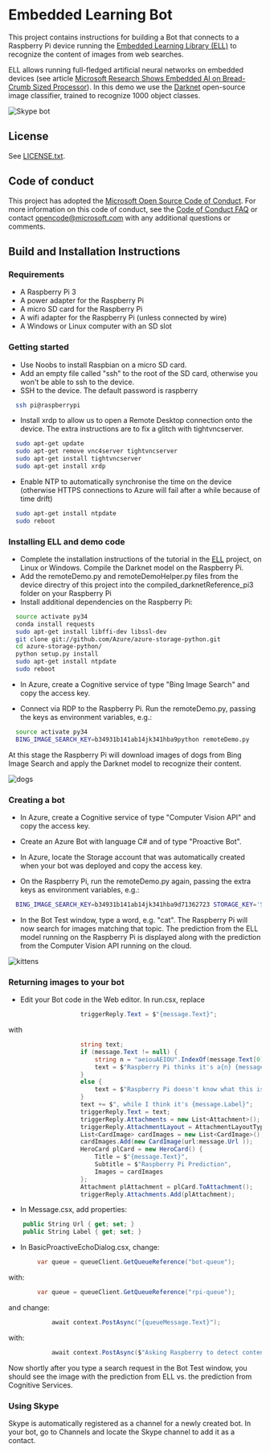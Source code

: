 # Embedded Learning Bot


This project contains instructions for building a Bot that connects to a Raspberry Pi device running the [Embedded Learning Library (ELL)](https://github.com/Microsoft/ELL) to recognize the content of images from web searches.

ELL allows running full-fledged artificial neural networks on embedded devices (see article [Microsoft Research Shows Embedded AI on Bread-Crumb Sized Processor](https://winbuzzer.com/2017/06/30/microsoft-research-shows-embedded-ai-bread-crumb-sized-processor-xcxwbn/)).
In this demo we use the [Darknet](https://pjreddie.com/darknet/imagenet/) open-source image classifier, trained to recognize 1000 object classes.

![Skype bot](images/skype.png)

## License

See [LICENSE.txt](LICENSE.txt).

## Code of conduct

This project has adopted the [Microsoft Open Source Code of Conduct](https://opensource.microsoft.com/codeofconduct/). For more information on this code of conduct, see the [Code of Conduct FAQ](https://opensource.microsoft.com/codeofconduct/faq/) or contact [opencode@microsoft.com](mailto:opencode@microsoft.com) with any additional questions or comments.

## Build and Installation Instructions

### Requirements

* A Raspberry Pi 3
* A power adapter for the Raspberry Pi
* A micro SD card for the Raspberry Pi
* A wifi adapter for the Raspberry Pi (unless connected by wire)
* A Windows or Linux computer with an SD slot

### Getting started

* Use Noobs to install Raspbian on a micro SD card.
* Add an empty file called "ssh" to the root of the SD card, otherwise you won't be able to ssh to the device.
* SSH to the device. The default password is raspberry
```bash
  ssh pi@raspberrypi
```

* Install xrdp to allow us to open a Remote Desktop connection onto the device. The extra instructions are to fix a glitch with tightvncserver.
```bash
  sudo apt-get update
  sudo apt-get remove vnc4server tightvncserver
  sudo apt-get install tightvncserver
  sudo apt-get install xrdp
```

* Enable NTP to automatically synchronise the time on the device (otherwise HTTPS connections to Azure will fail after a while because of time drift)
```bash
  sudo apt-get install ntpdate
  sudo reboot
```

### Installing ELL and demo code

* Complete the installation instructions of the tutorial in the [ELL](https://github.com/Microsoft/ELL) project, on Linux or Windows. Compile the Darknet model on the Raspberry Pi.
* Add the remoteDemo.py and remoteDemoHelper.py files from the device directry of this project into the compiled_darknetReference_pi3 folder on your Raspberry Pi
* Install additional dependencies on the Raspberry Pi:

```bash
  source activate py34
  conda install requests
  sudo apt-get install libffi-dev libssl-dev
  git clone git://github.com/Azure/azure-storage-python.git
  cd azure-storage-python/
  python setup.py install
  sudo apt-get install ntpdate
  sudo reboot
```

* In Azure, create a Cognitive service of type "Bing Image Search" and copy the access key.

* Connect via RDP to the Raspberry Pi. Run the remoteDemo.py, passing the keys as environment variables, e.g.:
```bash
  source activate py34
  BING_IMAGE_SEARCH_KEY=b34931b141ab14jk341hba9python remoteDemo.py
```

At this stage the Raspberry Pi will download images of dogs from Bing Image Search and apply the Darknet model to recognize their content.

![dogs](images/dogs.png)



### Creating a bot

* In Azure, create a Cognitive service of type "Computer Vision API" and copy the access key.
* Create an Azure Bot with language C# and of type "Proactive Bot".
* In Azure, locate the Storage account that was automatically created when your bot was deployed and copy the access key.

* On the Raspberry Pi, run the remoteDemo.py again, passing the extra keys as environment variables, e.g.:
```bash
  BING_IMAGE_SEARCH_KEY=b34931b141ab14jk341hba9d71362723 STORAGE_KEY='Sm8kbjk1rewl1+TgTCE3Qo+/Yojqkrj11Qrj0zKepRJ+gUGtcl3i+QKLgbjtFKwGK9Djxl+jyHpY2499EjSPIQ==' CV_API_KEY='11dabf46849bcdee8d6dac6a76a7c3b2' python remoteDemo.py
```

* In the Bot Test window, type a word, e.g. "cat". The Raspberry Pi will now search for images matching that topic. The prediction from the ELL model running on the Raspberry Pi is displayed along with the prediction from the Computer Vision API running on the cloud.

![kittens](images/kittens.png)


### Returning images to your bot

* Edit your Bot code in the Web editor. In run.csx, replace
```cs
                    triggerReply.Text = $"{message.Text}";
```
with
```cs
                    string text;
                    if (message.Text != null) {
                        string n = "aeiouAEIOU".IndexOf(message.Text[0]) >= 0 ? "n" : "";
                        text = $"Raspberry Pi thinks it's a{n} {message.Text}";
                    }
                    else {
                        text = $"Raspberry Pi doesn't know what this is";
                    }
                    text += $", while I think it's {message.Label}";
                    triggerReply.Text = text;
                    triggerReply.Attachments = new List<Attachment>();
                    triggerReply.AttachmentLayout = AttachmentLayoutTypes.Carousel;
                    List<CardImage> cardImages = new List<CardImage>();
                    cardImages.Add(new CardImage(url:message.Url ));
                    HeroCard plCard = new HeroCard() {
                        Title = $"{message.Text}",
                        Subtitle = $"Raspberry Pi Prediction",
                        Images = cardImages
                    };
                    Attachment plAttachment = plCard.ToAttachment();
                    triggerReply.Attachments.Add(plAttachment);
```

* In Message.csx, add properties:
```cs
    public String Url { get; set; }
    public String Label { get; set; }
```

* In BasicProactiveEchoDialog.csx, change:
```cs
        var queue = queueClient.GetQueueReference("bot-queue");
```
with:
```cs
        var queue = queueClient.GetQueueReference("rpi-queue");
```
and change:
```cs
            await context.PostAsync("{queueMessage.Text}");
```
with:
```cs
            await context.PostAsync($"Asking Raspberry to detect content on Bing Image search results for '{queueMessage.Text}'");
```

Now shortly after you type a search request in the Bot Test window, you should see the image with the prediction from ELL vs. the prediction from Cognitive Services.

### Using Skype

Skype is automatically registered as a channel for a newly created bot.  In your bot, go to Channels and locate the Skype channel to add it as a contact.
